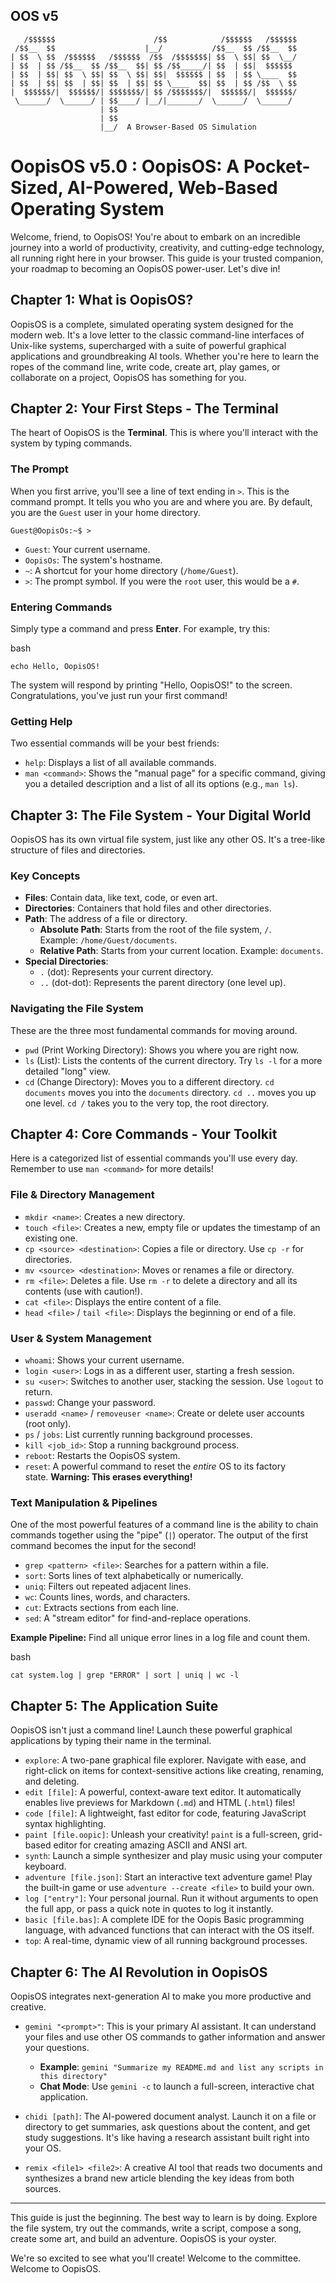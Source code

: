 OOS v5
---
```
   /$$$$$$                      /$$            /$$$$$$   /$$$$$$
 /$$__  $$                    |__/           /$$__  $$ /$$__  $$
| $$  \ $$  /$$$$$$   /$$$$$$  /$$  /$$$$$$$| $$  \ $$| $$  \__/
| $$  | $$ /$$__  $$ /$$__  $$| $$ /$$_____/| $$  | $$|  $$$$$$
| $$  | $$| $$  \ $$| $$  \ $$| $$|  $$$$$$ | $$  | $$ \____  $$
| $$  | $$| $$  | $$| $$  | $$| $$ \____  $$| $$  | $$ /$$  \ $$
|  $$$$$$/|  $$$$$$/| $$$$$$$/| $$ /$$$$$$$/|  $$$$$$/|  $$$$$$/
 \______/  \______/ | $$____/ |__/|_______/  \______/  \______/
                    | $$
                    | $$
                    |__/  A Browser-Based OS Simulation
```

# OopisOS v5.0 : **OopisOS: A Pocket-Sized, AI-Powered, Web-Based Operating System**

Welcome, friend, to OopisOS! You're about to embark on an incredible journey into a world of productivity, creativity, and cutting-edge technology, all running right here in your browser. This guide is your trusted companion, your roadmap to becoming an OopisOS power-user. Let's dive in!

## Chapter 1: What is OopisOS?

OopisOS is a complete, simulated operating system designed for the modern web. It's a love letter to the classic command-line interfaces of Unix-like systems, supercharged with a suite of powerful graphical applications and groundbreaking AI tools. Whether you're here to learn the ropes of the command line, write code, create art, play games, or collaborate on a project, OopisOS has something for you.

## Chapter 2: Your First Steps - The Terminal

The heart of OopisOS is the **Terminal**. This is where you'll interact with the system by typing commands.

### The Prompt

When you first arrive, you'll see a line of text ending in `>`. This is the command prompt. It tells you who you are and where you are. By default, you are the `Guest` user in your home directory.

`Guest@OopisOs:~$ >`

- `Guest`: Your current username.
- `OopisOs`: The system's hostname.
- `~`: A shortcut for your home directory (`/home/Guest`).
- `>`: The prompt symbol. If you were the `root` user, this would be a `#`.

### Entering Commands

Simply type a command and press **Enter**. For example, try this:

bash

```
echo Hello, OopisOS!
```

The system will respond by printing "Hello, OopisOS!" to the screen. Congratulations, you've just run your first command!

### Getting Help

Two essential commands will be your best friends:

- `help`: Displays a list of all available commands.
- `man <command>`: Shows the "manual page" for a specific command, giving you a detailed description and a list of all its options (e.g., `man ls`).

## Chapter 3: The File System - Your Digital World

OopisOS has its own virtual file system, just like any other OS. It's a tree-like structure of files and directories.

### Key Concepts

- **Files**: Contain data, like text, code, or even art.
- **Directories**: Containers that hold files and other directories.
- **Path**: The address of a file or directory.
    - **Absolute Path**: Starts from the root of the file system, `/`. Example: `/home/Guest/documents`.
    - **Relative Path**: Starts from your current location. Example: `documents`.
- **Special Directories**:
    - `.` (dot): Represents your current directory.
    - `..` (dot-dot): Represents the parent directory (one level up).

### Navigating the File System

These are the three most fundamental commands for moving around.

- `pwd` (Print Working Directory): Shows you where you are right now.
- `ls` (List): Lists the contents of the current directory. Try `ls -l` for a more detailed "long" view.
- `cd` (Change Directory): Moves you to a different directory. `cd documents` moves you into the `documents` directory. `cd ..` moves you up one level. `cd /` takes you to the very top, the root directory.

## Chapter 4: Core Commands - Your Toolkit

Here is a categorized list of essential commands you'll use every day. Remember to use `man <command>` for more details!

### File & Directory Management

- `mkdir <name>`: Creates a new directory.
- `touch <file>`: Creates a new, empty file or updates the timestamp of an existing one.
- `cp <source> <destination>`: Copies a file or directory. Use `cp -r` for directories.
- `mv <source> <destination>`: Moves or renames a file or directory.
- `rm <file>`: Deletes a file. Use `rm -r` to delete a directory and all its contents (use with caution!).
- `cat <file>`: Displays the entire content of a file.
- `head <file>` / `tail <file>`: Displays the beginning or end of a file.

### User & System Management

- `whoami`: Shows your current username.
- `login <user>`: Logs in as a different user, starting a fresh session.
- `su <user>`: Switches to another user, stacking the session. Use `logout` to return.
- `passwd`: Change your password.
- `useradd <name>` / `removeuser <name>`: Create or delete user accounts (root only).
- `ps` / `jobs`: List currently running background processes.
- `kill <job_id>`: Stop a running background process.
- `reboot`: Restarts the OopisOS system.
- `reset`: A powerful command to reset the _entire_ OS to its factory state. **Warning: This erases everything!**

### Text Manipulation & Pipelines

One of the most powerful features of a command line is the ability to chain commands together using the "pipe" (`|`) operator. The output of the first command becomes the input for the second!

- `grep <pattern> <file>`: Searches for a pattern within a file.
- `sort`: Sorts lines of text alphabetically or numerically.
- `uniq`: Filters out repeated adjacent lines.
- `wc`: Counts lines, words, and characters.
- `cut`: Extracts sections from each line.
- `sed`: A "stream editor" for find-and-replace operations.

**Example Pipeline:** Find all unique error lines in a log file and count them.

bash

```
cat system.log | grep "ERROR" | sort | uniq | wc -l
```

## Chapter 5: The Application Suite

OopisOS isn't just a command line! Launch these powerful graphical applications by typing their name in the terminal.

- `explore`: A two-pane graphical file explorer. Navigate with ease, and right-click on items for context-sensitive actions like creating, renaming, and deleting.
- `edit [file]`: A powerful, context-aware text editor. It automatically enables live previews for Markdown (`.md`) and HTML (`.html`) files!
- `code [file]`: A lightweight, fast editor for code, featuring JavaScript syntax highlighting.
- `paint [file.oopic]`: Unleash your creativity! `paint` is a full-screen, grid-based editor for creating amazing ASCII and ANSI art.
- `synth`: Launch a simple synthesizer and play music using your computer keyboard.
- `adventure [file.json]`: Start an interactive text adventure game! Play the built-in game or use `adventure --create <file>` to build your own.
- `log ["entry"]`: Your personal journal. Run it without arguments to open the full app, or pass a quick note in quotes to log it instantly.
- `basic [file.bas]`: A complete IDE for the Oopis Basic programming language, with advanced functions that can interact with the OS itself.
- `top`: A real-time, dynamic view of all running background processes.

## Chapter 6: The AI Revolution in OopisOS

OopisOS integrates next-generation AI to make you more productive and creative.

- `gemini "<prompt>"`: This is your primary AI assistant. It can understand your files and use other OS commands to gather information and answer your questions.

    - **Example**: `gemini "Summarize my README.md and list any scripts in this directory"`
    - **Chat Mode**: Use `gemini -c` to launch a full-screen, interactive chat application.
- `chidi [path]`: The AI-powered document analyst. Launch it on a file or directory to get summaries, ask questions about the content, and get study suggestions. It's like having a research assistant built right into your OS.

- `remix <file1> <file2>`: A creative AI tool that reads two documents and synthesizes a brand new article blending the key ideas from both sources.


---

This guide is just the beginning. The best way to learn is by doing. Explore the file system, try out the commands, write a script, compose a song, create some art, and build an adventure. OopisOS is your oyster.

We're so excited to see what you'll create! Welcome to the committee. Welcome to OopisOS.